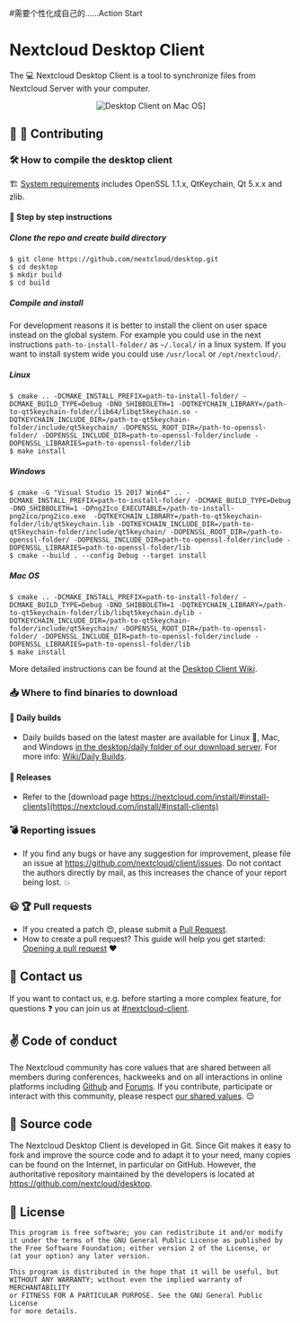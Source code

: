 #需要个性化成自己的......Action Start



# Nextcloud Desktop Client

The :computer: Nextcloud Desktop Client is a tool to synchronize files from Nextcloud Server
with your computer.

<p align="center">
    <img src="https://nextcloud.com/wp-content/themes/next/assets/img/clients/desktop/macsettings.png?x16328" alt="Desktop Client on Mac OS]">
</p>

## :blue_heart: :tada: Contributing

### :hammer_and_wrench: How to compile the desktop client

:building_construction: [System requirements](https://github.com/nextcloud/desktop/wiki/System-requirements-for-compiling-the-desktop-client) includes OpenSSL 1.1.x, QtKeychain, Qt 5.x.x and zlib.

#### :memo: Step by step instructions

##### Clone the repo and create build directory
```
$ git clone https://github.com/nextcloud/desktop.git
$ cd desktop
$ mkdir build
$ cd build
```
##### Compile and install

For development reasons it is better to install the client on user space
instead on the global system. For example you could use in the next
instructions `path-to-install-folder/` as `~/.local/` in a linux system. If
you want to install system wide you could use `/usr/local` or `/opt/nextcloud/`.

##### Linux

```
$ cmake .. -DCMAKE_INSTALL_PREFIX=path-to-install-folder/ -DCMAKE_BUILD_TYPE=Debug -DNO_SHIBBOLETH=1 -DQTKEYCHAIN_LIBRARY=/path-to-qt5keychain-folder/lib64/libqt5keychain.so -DQTKEYCHAIN_INCLUDE_DIR=/path-to-qt5keychain-folder/include/qt5keychain/ -DOPENSSL_ROOT_DIR=/path-to-openssl-folder/ -DOPENSSL_INCLUDE_DIR=path-to-openssl-folder/include -DOPENSSL_LIBRARIES=path-to-openssl-folder/lib
$ make install
```

##### Windows

```
$ cmake -G "Visual Studio 15 2017 Win64" .. -DCMAKE_INSTALL_PREFIX=path-to-install-folder/ -DCMAKE_BUILD_TYPE=Debug -DNO_SHIBBOLETH=1 -DPng2Ico_EXECUTABLE=/path-to-install-png2ico/png2ico.exe  -DQTKEYCHAIN_LIBRARY=/path-to-qt5keychain-folder/lib/qt5keychain.lib -DQTKEYCHAIN_INCLUDE_DIR=/path-to-qt5keychain-folder/include/qt5keychain/ -DOPENSSL_ROOT_DIR=/path-to-openssl-folder/ -DOPENSSL_INCLUDE_DIR=path-to-openssl-folder/include -DOPENSSL_LIBRARIES=path-to-openssl-folder/lib
$ cmake --build . --config Debug --target install
```

##### Mac OS

```
$ cmake .. -DCMAKE_INSTALL_PREFIX=path-to-install-folder/ -DCMAKE_BUILD_TYPE=Debug -DNO_SHIBBOLETH=1 -DQTKEYCHAIN_LIBRARY=/path-to-qt5keychain-folder/lib/libqt5keychain.dylib -DQTKEYCHAIN_INCLUDE_DIR=/path-to-qt5keychain-folder/include/qt5keychain/ -DOPENSSL_ROOT_DIR=/path-to-openssl-folder/ -DOPENSSL_INCLUDE_DIR=path-to-openssl-folder/include -DOPENSSL_LIBRARIES=path-to-openssl-folder/lib
$ make install
```

More detailed instructions can be found at the [Desktop Client Wiki](https://github.com/nextcloud/desktop/wiki).

### :inbox_tray: Where to find binaries to download

#### :high_brightness: Daily builds

- Daily builds based on the latest master are available for Linux :penguin:, Mac, and Windows
[in the desktop/daily folder of our download server](https://download.nextcloud.com/desktop/daily).
For more info: [Wiki/Daily Builds](https://github.com/nextcloud/desktop/wiki/Daily-Builds).

#### :rocket: Releases

- Refer to the [download page https://nextcloud.com/install/#install-clients](https://nextcloud.com/install/#install-clients)

### :bomb: Reporting issues

- If you find any bugs or have any suggestion for improvement, please
file an issue at https://github.com/nextcloud/client/issues. Do not
contact the authors directly by mail, as this increases the chance
of your report being lost. :boom:

### :smiley: :trophy: Pull requests

- If you created a patch :heart_eyes:, please submit a [Pull
Request](https://github.com/nextcloud/client/pulls).
- How to create a pull request? This guide will help you get started: [Opening a pull request](https://opensource.guide/how-to-contribute/#opening-a-pull-request) :heart:


## :satellite: Contact us

If you want to contact us, e.g. before starting a more complex feature, for questions :question:
you can join us at
[#nextcloud-client](https://webchat.freenode.net/?channels=nextcloud-client).

## :v: Code of conduct

The Nextcloud community has core values that are shared between all members during conferences, hackweeks and on all interactions in online platforms including [Github](https://github.com/nextcloud) and [Forums](https://help.nextcloud.com). If you contribute, participate or interact with this community, please respect [our shared values](https://nextcloud.com/code-of-conduct/). :relieved:

## :memo: Source code

The Nextcloud Desktop Client is developed in Git. Since Git makes it easy to
fork and improve the source code and to adapt it to your need, many copies
can be found on the Internet, in particular on GitHub. However, the
authoritative repository maintained by the developers is located at
https://github.com/nextcloud/desktop.

## :scroll: License

    This program is free software; you can redistribute it and/or modify
    it under the terms of the GNU General Public License as published by
    the Free Software Foundation; either version 2 of the License, or
    (at your option) any later version.

    This program is distributed in the hope that it will be useful, but
    WITHOUT ANY WARRANTY; without even the implied warranty of MERCHANTABILITY
    or FITNESS FOR A PARTICULAR PURPOSE. See the GNU General Public License
    for more details.
